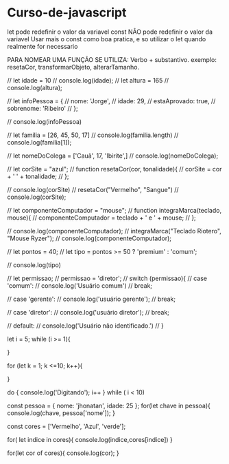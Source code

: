 # Curso-de-javascript

let pode redefinir o valor da variavel
const NÃO pode redefinir o valor da variavel
Usar mais o const como boa pratica, e so utilizar o let quando realmente for necessario 


PARA NOMEAR UMA FUNÇÃO SE UTILIZA: Verbo + substantivo.
exemplo: resetaCor, transformarObjeto,  alterarTamanho.

// let idade = 10
// console.log(idade);
// let altura = 165
// console.log(altura);




//  let infoPessoa = {
//     nome: 'Jorge',
//     idade: 29,
//     estaAprovado: true,
//     sobrenome: 'Ribeiro'
//  };

//  console.log(infoPessoa)




// let familia = [26, 45, 50, 17]
// console.log(familia.length)
// console.log(familia[1]);




// let nomeDoColega = ['Cauã', 17, 'Ibirite',]
// console.log(nomeDoColega);




// let corSite = "azul";
// function resetaCor(cor, tonalidade){
//     corSite = cor + ' ' + tonalidade;
// };

// console.log(corSite)
// resetaCor("Vermelho", "Sangue")
// console.log(corSite);




// let componenteComputador = "mouse";
// function integraMarca(teclado, mouse){
//     componenteComputador = teclado + ' e ' + mouse;
// };

// console.log(componenteComputador);
// integraMarca("Teclado Riotero", "Mouse Ryzer");
// console.log(componenteComputador);




// let pontos = 40;
// let tipo = pontos >= 50 ? 'premium' : 'comum';

// console.log(tipo)




// let permissao;
// permissao = 'diretor';
// switch (permissao){
//     case 'comum':
//         console.log('Usuário comum')
//         break;

//     case 'gerente':
//         console.log('usuário gerente');
//         break;

//     case 'diretor':
//         console.log('usuário diretor');
//         break;

//     default:
//         console.log('Usuário não identificado.')
// }




let i = 5;
while (i >= 1){

}

for (let k = 1; k <=10; k++){

}

do {
    console.log('Digitando');
    i++
} while ( i < 10)




const pessoa = {
    nome: 'jhonatan',
    idade: 25
};
for(let chave in pessoa){
    console.log(chave, pessoa['nome']);
}



const cores = ['Vermelho', 'Azul', 'verde'];

for( let indice in cores){
    console.log(indice,cores[indice])
}

for(let cor of cores){
    console.log(cor);
}